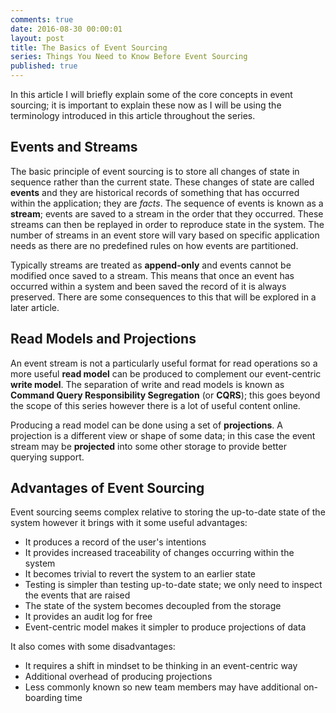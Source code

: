 ```yaml
---
comments: true
date: 2016-08-30 00:00:01
layout: post
title: The Basics of Event Sourcing
series: Things You Need to Know Before Event Sourcing
published: true
---
```


In this article I will briefly explain some of the core concepts in event sourcing; it is important to explain these now as I will be using the terminology introduced in this article throughout the series.

## Events and Streams

The basic principle of event sourcing is to store all changes of state in sequence rather than the current state.  These changes of state are called **events** and they are historical records of something that has occurred within the application; they are _facts_.  The sequence of events is known as a **stream**; events are saved to a stream in the order that they occurred.  These streams can then be replayed in order to reproduce state in the system.  The number of streams in an event store will vary based on specific application needs as there are no predefined rules on how events are partitioned.

Typically streams are treated as **append-only** and events cannot be modified once saved to a stream. This means that once an event has occurred within a system and been saved the record of it is always preserved.  There are some consequences to this that will be explored in a later article.

## Read Models and Projections

An event stream is not a particularly useful format for read operations so a more useful **read model** can be produced to complement our event-centric **write model**.  The separation of write and read models is known as **Command Query Responsibility Segregation** (or **CQRS**); this goes beyond the scope of this series however there is a lot of useful content online.

Producing a read model can be done using a set of **projections**.  A projection is a different view or shape of some data; in this case the event stream may be **projected** into some other storage to provide better querying support.

## Advantages of Event Sourcing

Event sourcing seems complex relative to storing the up-to-date state of the system however it brings with it some useful advantages:

- It produces a record of the user's intentions
- It provides increased traceability of changes occurring within the system
- It becomes trivial to revert the system to an earlier state
- Testing is simpler than testing up-to-date state; we only need to inspect the events that are raised
- The state of the system becomes decoupled from the storage
- It provides an audit log for free
- Event-centric model makes it simpler to produce projections of data

It also comes with some disadvantages:

- It requires a shift in mindset to be thinking in an event-centric way
- Additional overhead of producing projections
- Less commonly known so new team members may have additional on-boarding time
